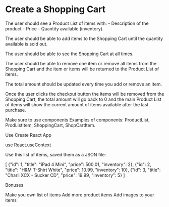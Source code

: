 # Create a Shopping Cart

The user should see a Product List of items with: - Description of the product - Price - Quantity available (inventory).

The user should be able to add items to the Shopping Cart until the quantity available is sold out.

The user should be able to see the Shopping Cart at all times.

The user should be able to remove one item or remove all items from the Shopping Cart and the item or items will be returned to the Product List of items.

The total amount should be updated every time you add or remove an item.

Once the user clicks the checkout button the items will be removed from the Shopping Cart, the total amount will go back to 0 and the main Product List of items will show the current amount of items available after the last purchase.

Make sure to use components Examples of components: ProductList, ProdListItem, ShoppingCart, ShopCartItem.

Use Create React App

use React.useContext

Use this list of items, saved them as a JSON file:

[
  {"id": 1, "title": "iPad 4 Mini", "price": 500.01, "inventory": 2},
  {"id": 2, "title": "H&M T-Shirt White", "price": 10.99, "inventory": 10},
  {"id": 3, "title": "Charli XCX - Sucker CD", "price": 19.99, "inventory": 5}
]

Bonuses

Make you own list of items
Add more product items
Add images to your items